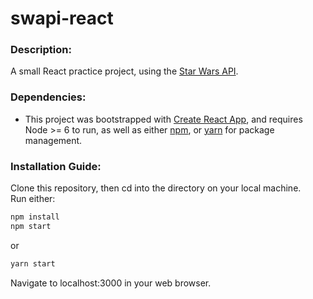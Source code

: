 # swapi-react

### Description:

A small React practice project, using the [Star Wars API](https://swapi.co/).

### Dependencies:

- This project was bootstrapped with [Create React App](https://github.com/facebookincubator/create-react-app), and requires Node >= 6 to run, as well as either [npm](https://www.npmjs.com/get-npm), or [yarn](https://yarnpkg.com/en/docs/install#mac-stable) for package management.


### Installation Guide:

Clone this repository, then cd into the directory on your local machine.  
Run either:

```bash
npm install
npm start
```

or 

```bash
yarn start
```

Navigate to localhost:3000 in your web browser.
